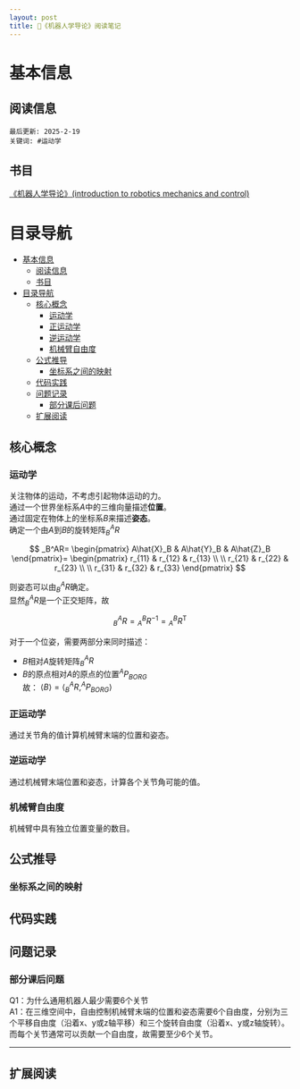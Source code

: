 ```yaml
---
layout: post
title: 🦾《机器人学导论》阅读笔记
---
```

# 基本信息
## 阅读信息
`最后更新: 2025-2-19`  
`关键词: #运动学`
## 书目
[《机器人学导论》(introduction to robotics mechanics and control)](https://z-library.sk/book/18192065/4684aa/%E6%9C%BA%E5%99%A8%E4%BA%BA%E5%AD%A6%E5%AF%BC%E8%AE%BA-introduction-to-robotics-mechanics-and-control.html) 
<!--more-->
# 目录导航
- [基本信息](#基本信息)
  - [阅读信息](#阅读信息)
  - [书目](#书目)
- [目录导航](#目录导航)
  - [核心概念](#核心概念)
    - [运动学](#运动学)
    - [正运动学](#正运动学)
    - [逆运动学](#逆运动学)
    - [机械臂自由度](#机械臂自由度)
  - [公式推导](#公式推导)
    - [坐标系之间的映射](#坐标系之间的映射)
  - [代码实践](#代码实践)
  - [问题记录](#问题记录)
    - [部分课后问题](#部分课后问题)
  - [扩展阅读](#扩展阅读)

## 核心概念
### 运动学
关注物体的运动，不考虑引起物体运动的力。  
通过一个世界坐标系$A$中的三维向量描述**位置**。  
通过固定在物体上的坐标系$B$来描述**姿态**。  
确定一个由$A$到$B$的旋转矩阵$_B^AR$  

$$
_B^AR=
\begin{pmatrix}
A\hat{X}_B & A\hat{Y}_B & A\hat{Z}_B
\end{pmatrix}=
\begin{pmatrix}
r_{11} & r_{12} & r_{13} \\
 \\
r_{21} & r_{22} & r_{23} \\
 \\
r_{31} & r_{32} & r_{33}
\end{pmatrix}
$$

则姿态可以由$_B^AR$确定。  
显然$_B^AR$是一个正交矩阵，故  

$$
{}_B^AR={}_A^BR^{-1}={}_A^BR^{\mathrm{T}}
$$

对于一个位姿，需要两部分来同时描述：
- $B$相对$A$旋转矩阵$_B^AR$
- $B$的原点相对$A$的原点的位置$^AP_{BORG}$  
故：
$\langle B\rangle = \langle_B^AR , ^AP_{BORG} \rangle$
### 正运动学
通过关节角的值计算机械臂末端的位置和姿态。
### 逆运动学
通过机械臂末端位置和姿态，计算各个关节角可能的值。
### 机械臂自由度
机械臂中具有独立位置变量的数目。


## 公式推导
### 坐标系之间的映射

## 代码实践

## 问题记录

### 部分课后问题
Q1：为什么通用机器人最少需要6个关节  
A1：在三维空间中，自由控制机械臂末端的位置和姿态需要6个自由度，分别为三个平移自由度（沿着x、y或z轴平移）和三个旋转自由度（沿着x、y或z轴旋转）。而每个关节通常可以贡献一个自由度，故需要至少6个关节。

---


## 扩展阅读


